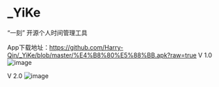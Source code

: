 # _YiKe
“一刻” 开源个人时间管理工具


App下载地址：https://github.com/Harry-Qin/_YiKe/blob/master/%E4%B8%80%E5%88%BB.apk?raw=true
V 1.0 ![image](https://github.com/Harry-Qin/_YiKe/blob/master/app/src/main/res/raw-zh-rCN/show1.png)

V 2.0 
![image](https://github.com/Harry-Qin/_YiKe/blob/master/app/src/main/res/raw/show2.png)
 
